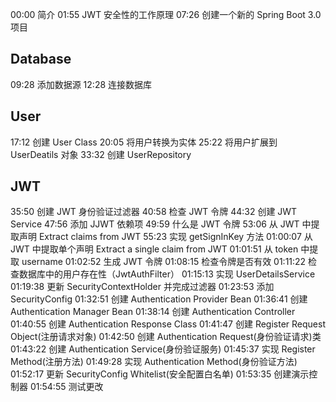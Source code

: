 
00:00 简介
01:55 JWT 安全性的工作原理
07:26 创建一个新的 Spring Boot 3.0 项目
## Database
09:28 添加数据源
12:28 连接数据库
## User
17:12 创建 User Class
20:05 将用户转换为实体
25:22 将用户扩展到 UserDeatils 对象
33:32 创建 UserRepository
## JWT
35:50 创建 JWT 身份验证过滤器
40:58 检查 JWT 令牌
44:32 创建 JWT Service
47:56 添加 JJWT 依赖项
49:59 什么是 JWT 令牌
53:06 从 JWT 中提取声明 Extract claims from JWT
55:23 实现 getSignInKey 方法
01:00:07 从 JWT 中提取单个声明 Extract a single claim from JWT
01:01:51 从 token 中提取 username
01:02:52 生成 JWT 令牌
01:08:15 检查令牌是否有效
01:11:22 检查数据库中的用户存在性（JwtAuthFilter）
01:15:13 实现 UserDetailsS​​ervice
01:19:38 更新 SecurityContextHolder 并完成过滤器
01:23:53 添加 SecurityConfig
01:32:51 创建 Authentication Provider Bean
01:36:41 创建 Authentication Manager Bean
01:38:14 创建 Authentication Controller
01:40:55 创建 Authentication Response Class
01:41:47 创建 Register Request Object(注册请求对象)
01:42:50 创建 Authentication Request(身份验证请求)类 
01:43:22 创建 Authentication Service(身份验证服务)
01:45:37 实现 Register Method(注册方法)
01:49:28 实现 Authentication Method(身份验证方法) 
01:52:17 更新 SecurityConfig Whitelist(安全配置白名单) 
01:53:35 创建演示控制器
01:54:55 测试更改